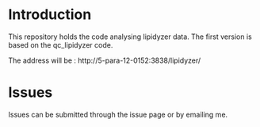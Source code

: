 # Introduction

This repository holds the code analysing lipidyzer data. The first version is based on the qc_lipidyzer 
code.

The address will be : 
http://5-para-12-0152:3838/lipidyzer/

# Issues

Issues can be submitted through the issue page or by emailing me.
